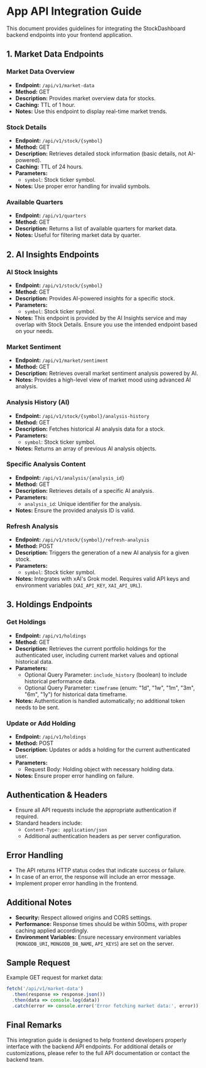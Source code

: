 # App API Integration Guide

This document provides guidelines for integrating the StockDashboard backend endpoints into your frontend application.

## 1. Market Data Endpoints

### Market Data Overview
- **Endpoint:** `/api/v1/market-data`
- **Method:** GET
- **Description:** Provides market overview data for stocks.
- **Caching:** TTL of 1 hour.
- **Notes:** Use this endpoint to display real-time market trends.

### Stock Details
- **Endpoint:** `/api/v1/stock/{symbol}`
- **Method:** GET
- **Description:** Retrieves detailed stock information (basic details, not AI-powered).
- **Caching:** TTL of 24 hours.
- **Parameters:**
  - `symbol`: Stock ticker symbol.
- **Notes:** Use proper error handling for invalid symbols.

### Available Quarters
- **Endpoint:** `/api/v1/quarters`
- **Method:** GET
- **Description:** Returns a list of available quarters for market data.
- **Notes:** Useful for filtering market data by quarter.

## 2. AI Insights Endpoints

### AI Stock Insights
- **Endpoint:** `/api/v1/stock/{symbol}`
- **Method:** GET
- **Description:** Provides AI-powered insights for a specific stock.
- **Parameters:**
  - `symbol`: Stock ticker symbol.
- **Notes:** This endpoint is provided by the AI Insights service and may overlap with Stock Details. Ensure you use the intended endpoint based on your needs.

### Market Sentiment
- **Endpoint:** `/api/v1/market/sentiment`
- **Method:** GET
- **Description:** Retrieves overall market sentiment analysis powered by AI.
- **Notes:** Provides a high-level view of market mood using advanced AI analysis.

### Analysis History (AI)
- **Endpoint:** `/api/v1/stock/{symbol}/analysis-history`
- **Method:** GET
- **Description:** Fetches historical AI analysis data for a stock.
- **Parameters:**
  - `symbol`: Stock ticker symbol.
- **Notes:** Returns an array of previous AI analysis objects.

### Specific Analysis Content
- **Endpoint:** `/api/v1/analysis/{analysis_id}`
- **Method:** GET
- **Description:** Retrieves details of a specific AI analysis.
- **Parameters:**
  - `analysis_id`: Unique identifier for the analysis.
- **Notes:** Ensure the provided analysis ID is valid.

### Refresh Analysis
- **Endpoint:** `/api/v1/stock/{symbol}/refresh-analysis`
- **Method:** POST
- **Description:** Triggers the generation of a new AI analysis for a given stock.
- **Parameters:**
  - `symbol`: Stock ticker symbol.
- **Notes:** Integrates with xAI's Grok model. Requires valid API keys and environment variables (`XAI_API_KEY`, `XAI_API_URL`).

## 3. Holdings Endpoints

### Get Holdings
- **Endpoint:** `/api/v1/holdings`
- **Method:** GET
- **Description:** Retrieves the current portfolio holdings for the authenticated user, including current market values and optional historical data.
- **Parameters:**
  - Optional Query Parameter: `include_history` (boolean) to include historical performance data.
  - Optional Query Parameter: `timeframe` (enum: "1d", "1w", "1m", "3m", "6m", "1y") for historical data timeframe.
- **Notes:** Authentication is handled automatically; no additional token needs to be sent.

### Update or Add Holding
- **Endpoint:** `/api/v1/holdings`
- **Method:** POST
- **Description:** Updates or adds a holding for the current authenticated user.
- **Parameters:**
  - Request Body: Holding object with necessary holding data.
- **Notes:** Ensure proper error handling on failure.

## Authentication & Headers
- Ensure all API requests include the appropriate authentication if required.
- Standard headers include:
  - `Content-Type: application/json`
  - Additional authentication headers as per server configuration.

## Error Handling
- The API returns HTTP status codes that indicate success or failure.
- In case of an error, the response will include an error message.
- Implement proper error handling in the frontend.

## Additional Notes
- **Security:** Respect allowed origins and CORS settings.
- **Performance:** Response times should be within 500ms, with proper caching applied accordingly.
- **Environment Variables:** Ensure necessary environment variables (`MONGODB_URI`, `MONGODB_DB_NAME`, `API_KEYS`) are set on the server.

## Sample Request

Example GET request for market data:

```javascript
fetch('/api/v1/market-data')
  .then(response => response.json())
  .then(data => console.log(data))
  .catch(error => console.error('Error fetching market data:', error));
```

## Final Remarks
This integration guide is designed to help frontend developers properly interface with the backend API endpoints. For additional details or customizations, please refer to the full API documentation or contact the backend team. 